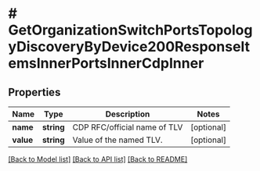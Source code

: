 # # GetOrganizationSwitchPortsTopologyDiscoveryByDevice200ResponseItemsInnerPortsInnerCdpInner

## Properties

Name | Type | Description | Notes
------------ | ------------- | ------------- | -------------
**name** | **string** | CDP RFC/official name of TLV | [optional]
**value** | **string** | Value of the named TLV. | [optional]

[[Back to Model list]](../../README.md#models) [[Back to API list]](../../README.md#endpoints) [[Back to README]](../../README.md)
